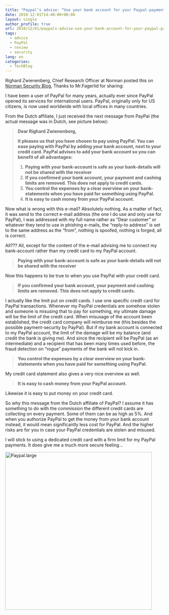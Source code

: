 ```yaml
---
title: "Paypal’s advise: “Use your bank account for your Paypal-payments”. Really ?!"
date: 2010-12-01T14:40:00+00:00
layout: single
author_profile: true
url: 2010/12/01/paypals-advise-use-your-bank-account-for-your-paypal-payments-really/
tags:
  - advice
  - PayPal
  - review
  - security
lang: en
categories: 
  - TechBlog
---
```

Righard Zwienenberg, Chief Research Officer at Norman posted this on <a href="http://www.norman.com/security_center/blog/righard_zwienenberg/130919/en" target="_blank">Norman Security Blog</a>, Thanks to Mr.Fagerlid for sharing: 

I have been a user of PayPal for many years, actually ever since PayPal opened its services for international users. PayPal, originally only for US citizens, is now used worldwide with local offices in many countries.

From the Dutch affiliate, I just received the next message from PayPal (the actual message was in Dutch, see picture below):

> **Dear Righard Zwienenberg,**
> 
> **It pleases us that you have chosen to pay using PayPal. You can ease paying with PayPal by adding your bank account, next to your credit card. PayPal advises to add your bank account so you can benefit of all advantages:**
> 
>   1. **Paying with your bank-account is safe as your bank-details will not be shared with the receiver**
>   2. **If you confirmed your bank account, your payment and cashing limits are removed. This does not apply to credit cards.**
>   3. **You control the expenses by a clear overview on your bank-statements when you have paid for something using PayPal.**
>   4. **It is easy to cash money from your PayPal account.**

Now what is wrong with this e-mail? Absolutely nothing. As a matter of fact, it was send to the correct e-mail address (the one I do use and only use for PayPal), I was addressed with my full name rather as “Dear customer” or whatever they tend to use in phishing e-mails, the “reply-to address” is set to the same address as the “from”, nothing is spoofed, nothing is forged, all is correct.

All??? All, except for the content of the e-mail advising me to connect my bank-account rather than my credit card to my PayPal account.

> **Paying with your bank-account is safe as your bank-details will not be shared with the receiver**

Now this happens to be true to when you use PayPal with your credit card.

> **If you confirmed your bank account, your payment and cashing limits are removed. This does not apply to credit cards.**

I actually like the limit put on credit cards. I use one specific credit card for PayPal transactions. Whenever my PayPal credentials are somehow stolen and someone is misusing that to pay for something, my ultimate damage will be the limit of the credit card. When misusage of the account been established, the credit card company will reimburse me (this besides the possible payment-security by PayPal). But if my bank account is connected to my PayPal account, the limit of the damage will be my balance (and credit the bank is giving me). And since the recipient will be PayPal (as an intermediate) and a recipient that has been many times used before, the fraud detection on “rogue” payments of the bank will not kick in.

> **You control the expenses by a clear overview on your bank-statements when you have paid for something using PayPal.**

My credit card statement also gives a very nice overview as well.

> **It is easy to cash money from your PayPal account.**

Likewise it is easy to put money on your credit card.

So why this message from the Dutch affiliate of PayPal? I assume it has something to do with the commission the different credit cards are collecting on every payment. Some of them can be as high as 5%. And when you authorize PayPal to get the money from your bank account instead, it would mean significantly less cost for PayPal. And the higher risks are for you in case your PayPal credentials are stolen and misused.

I will stick to using a dedicated credit card with a firm limit for my PayPal payments. It does give me a much more secure feeling…

[<img title="Paypal.large" border="0" alt="Paypal.large" src="http://lh5.ggpht.com/_vaUVXcmC3OI/TPZXb2hzm4I/AAAAAAAADUQ/iH1VVbkhlMQ/Paypal.large_thumb.jpg?imgmax=800" width="466" height="500" />](http://lh4.ggpht.com/_vaUVXcmC3OI/TPZXZPvdMyI/AAAAAAAADUM/gYucBLfj8T0/s1600-h/Paypal.large%5B2%5D.jpg)